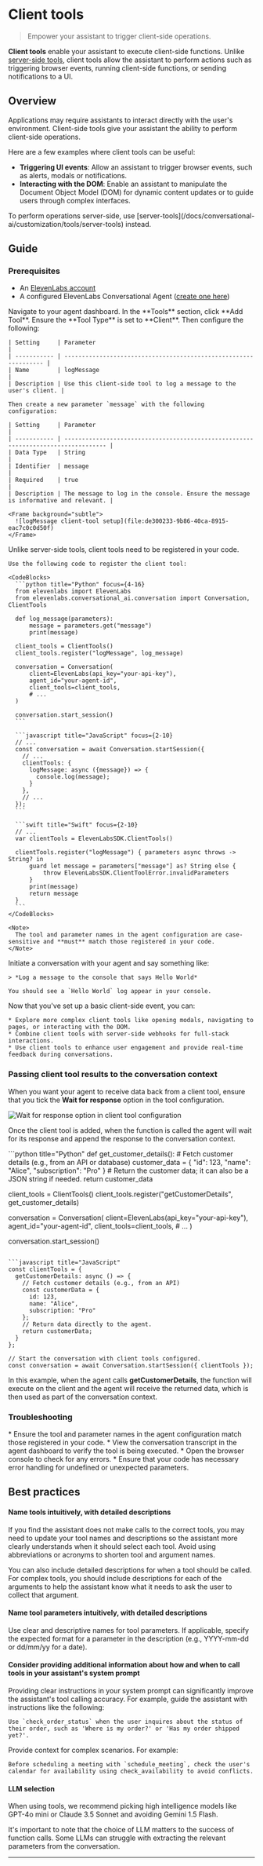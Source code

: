 # Client tools

> Empower your assistant to trigger client-side operations.

**Client tools** enable your assistant to execute client-side functions. Unlike [server-side tools](/docs/conversational-ai/customization/tools), client tools allow the assistant to perform actions such as triggering browser events, running client-side functions, or sending notifications to a UI.

## Overview

Applications may require assistants to interact directly with the user's environment. Client-side tools give your assistant the ability to perform client-side operations.

Here are a few examples where client tools can be useful:

* **Triggering UI events**: Allow an assistant to trigger browser events, such as alerts, modals or notifications.
* **Interacting with the DOM**: Enable an assistant to manipulate the Document Object Model (DOM) for dynamic content updates or to guide users through complex interfaces.

<Info>
  To perform operations server-side, use
  [server-tools](/docs/conversational-ai/customization/tools/server-tools) instead.
</Info>

## Guide

### Prerequisites

* An [ElevenLabs account](https://elevenlabs.io)
* A configured ElevenLabs Conversational Agent ([create one here](https://elevenlabs.io/app/conversational-ai))

<Steps>
  <Step title="Create a new client-side tool">
    Navigate to your agent dashboard. In the **Tools** section, click **Add Tool**. Ensure the **Tool Type** is set to **Client**. Then configure the following:

    | Setting     | Parameter                                                        |
    | ----------- | ---------------------------------------------------------------- |
    | Name        | logMessage                                                       |
    | Description | Use this client-side tool to log a message to the user's client. |

    Then create a new parameter `message` with the following configuration:

    | Setting     | Parameter                                                                          |
    | ----------- | ---------------------------------------------------------------------------------- |
    | Data Type   | String                                                                             |
    | Identifier  | message                                                                            |
    | Required    | true                                                                               |
    | Description | The message to log in the console. Ensure the message is informative and relevant. |

    <Frame background="subtle">
      ![logMessage client-tool setup](file:de300233-9b86-40ca-8915-eac7c0c0d50f)
    </Frame>
  </Step>

  <Step title="Register the client tool in your code">
    Unlike server-side tools, client tools need to be registered in your code.

    Use the following code to register the client tool:

    <CodeBlocks>
      ```python title="Python" focus={4-16}
      from elevenlabs import ElevenLabs
      from elevenlabs.conversational_ai.conversation import Conversation, ClientTools

      def log_message(parameters):
          message = parameters.get("message")
          print(message)

      client_tools = ClientTools()
      client_tools.register("logMessage", log_message)

      conversation = Conversation(
          client=ElevenLabs(api_key="your-api-key"),
          agent_id="your-agent-id",
          client_tools=client_tools,
          # ...
      )

      conversation.start_session()
      ```

      ```javascript title="JavaScript" focus={2-10}
      // ...
      const conversation = await Conversation.startSession({
        // ...
        clientTools: {
          logMessage: async ({message}) => {
            console.log(message);
          }
        },
        // ...
      });
      ```

      ```swift title="Swift" focus={2-10}
      // ...
      var clientTools = ElevenLabsSDK.ClientTools()

      clientTools.register("logMessage") { parameters async throws -> String? in
          guard let message = parameters["message"] as? String else {
              throw ElevenLabsSDK.ClientToolError.invalidParameters
          }
          print(message)
          return message
      }
      ```
    </CodeBlocks>

    <Note>
      The tool and parameter names in the agent configuration are case-sensitive and **must** match those registered in your code.
    </Note>
  </Step>

  <Step title="Testing">
    Initiate a conversation with your agent and say something like:

    > *Log a message to the console that says Hello World*

    You should see a `Hello World` log appear in your console.
  </Step>

  <Step title="Next steps">
    Now that you've set up a basic client-side event, you can:

    * Explore more complex client tools like opening modals, navigating to pages, or interacting with the DOM.
    * Combine client tools with server-side webhooks for full-stack interactions.
    * Use client tools to enhance user engagement and provide real-time feedback during conversations.
  </Step>
</Steps>

### Passing client tool results to the conversation context

When you want your agent to receive data back from a client tool, ensure that you tick the **Wait for response** option in the tool configuration.

<Frame background="subtle">
  <img src="file:1eaa98f9-cbdb-4481-acc9-e32b5339822b" alt="Wait for response option in client tool configuration" />
</Frame>

Once the client tool is added, when the function is called the agent will wait for its response and append the response to the conversation context.

<CodeBlocks>
  ```python title="Python"
  def get_customer_details():
      # Fetch customer details (e.g., from an API or database)
      customer_data = {
          "id": 123,
          "name": "Alice",
          "subscription": "Pro"
      }
      # Return the customer data; it can also be a JSON string if needed.
      return customer_data

  client_tools = ClientTools()
  client_tools.register("getCustomerDetails", get_customer_details)

  conversation = Conversation(
      client=ElevenLabs(api_key="your-api-key"),
      agent_id="your-agent-id",
      client_tools=client_tools,
      # ...
  )

  conversation.start_session()
  ```

  ```javascript title="JavaScript"
  const clientTools = {
    getCustomerDetails: async () => {
      // Fetch customer details (e.g., from an API)
      const customerData = {
        id: 123,
        name: "Alice",
        subscription: "Pro"
      };
      // Return data directly to the agent.
      return customerData;
    }
  };

  // Start the conversation with client tools configured.
  const conversation = await Conversation.startSession({ clientTools });
  ```
</CodeBlocks>

In this example, when the agent calls **getCustomerDetails**, the function will execute on the client and the agent will receive the returned data, which is then used as part of the conversation context.

### Troubleshooting

<AccordionGroup>
  <Accordion title="Tools not being triggered">
    * Ensure the tool and parameter names in the agent configuration match those registered in your code.
    * View the conversation transcript in the agent dashboard to verify the tool is being executed.
  </Accordion>

  <Accordion title="Console errors">
    * Open the browser console to check for any errors.
    * Ensure that your code has necessary error handling for undefined or unexpected parameters.
  </Accordion>
</AccordionGroup>

## Best practices

<h4>
  Name tools intuitively, with detailed descriptions
</h4>

If you find the assistant does not make calls to the correct tools, you may need to update your tool names and descriptions so the assistant more clearly understands when it should select each tool. Avoid using abbreviations or acronyms to shorten tool and argument names.

You can also include detailed descriptions for when a tool should be called. For complex tools, you should include descriptions for each of the arguments to help the assistant know what it needs to ask the user to collect that argument.

<h4>
  Name tool parameters intuitively, with detailed descriptions
</h4>

Use clear and descriptive names for tool parameters. If applicable, specify the expected format for a parameter in the description (e.g., YYYY-mm-dd or dd/mm/yy for a date).

<h4>
  Consider providing additional information about how and when to call tools in your assistant's
  system prompt
</h4>

Providing clear instructions in your system prompt can significantly improve the assistant's tool calling accuracy. For example, guide the assistant with instructions like the following:

```plaintext
Use `check_order_status` when the user inquires about the status of their order, such as 'Where is my order?' or 'Has my order shipped yet?'.
```

Provide context for complex scenarios. For example:

```plaintext
Before scheduling a meeting with `schedule_meeting`, check the user's calendar for availability using check_availability to avoid conflicts.
```

<h4>
  LLM selection
</h4>

<Warning>
  When using tools, we recommend picking high intelligence models like GPT-4o mini or Claude 3.5
  Sonnet and avoiding Gemini 1.5 Flash.
</Warning>

It's important to note that the choice of LLM matters to the success of function calls. Some LLMs can struggle with extracting the relevant parameters from the conversation.

----------
